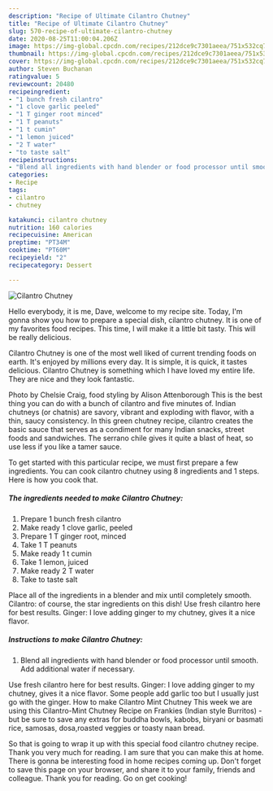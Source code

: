 ```yaml
---
description: "Recipe of Ultimate Cilantro Chutney"
title: "Recipe of Ultimate Cilantro Chutney"
slug: 570-recipe-of-ultimate-cilantro-chutney
date: 2020-08-25T11:00:04.206Z
image: https://img-global.cpcdn.com/recipes/212dce9c7301aeea/751x532cq70/cilantro-chutney-recipe-main-photo.jpg
thumbnail: https://img-global.cpcdn.com/recipes/212dce9c7301aeea/751x532cq70/cilantro-chutney-recipe-main-photo.jpg
cover: https://img-global.cpcdn.com/recipes/212dce9c7301aeea/751x532cq70/cilantro-chutney-recipe-main-photo.jpg
author: Steven Buchanan
ratingvalue: 5
reviewcount: 20480
recipeingredient:
- "1 bunch fresh cilantro"
- "1 clove garlic peeled"
- "1 T ginger root minced"
- "1 T peanuts"
- "1 t cumin"
- "1 lemon juiced"
- "2 T water"
- "to taste salt"
recipeinstructions:
- "Blend all ingredients with hand blender or food processor until smooth. Add additional water if necessary."
categories:
- Recipe
tags:
- cilantro
- chutney

katakunci: cilantro chutney 
nutrition: 160 calories
recipecuisine: American
preptime: "PT34M"
cooktime: "PT60M"
recipeyield: "2"
recipecategory: Dessert

---
```



![Cilantro Chutney](https://img-global.cpcdn.com/recipes/212dce9c7301aeea/751x532cq70/cilantro-chutney-recipe-main-photo.jpg)

Hello everybody, it is me, Dave, welcome to my recipe site. Today, I'm gonna show you how to prepare a special dish, cilantro chutney. It is one of my favorites food recipes. This time, I will make it a little bit tasty. This will be really delicious.

Cilantro Chutney is one of the most well liked of current trending foods on earth. It's enjoyed by millions every day. It is simple, it is quick, it tastes delicious. Cilantro Chutney is something which I have loved my entire life. They are nice and they look fantastic.

Photo by Chelsie Craig, food styling by Alison Attenborough This is the best thing you can do with a bunch of cilantro and five minutes of. Indian chutneys (or chatnis) are savory, vibrant and exploding with flavor, with a thin, saucy consistency. In this green chutney recipe, cilantro creates the basic sauce that serves as a condiment for many Indian snacks, street foods and sandwiches. The serrano chile gives it quite a blast of heat, so use less if you like a tamer sauce.


To get started with this particular recipe, we must first prepare a few ingredients. You can cook cilantro chutney using 8 ingredients and 1 steps. Here is how you cook that.

<!--inarticleads1-->

##### The ingredients needed to make Cilantro Chutney:

1. Prepare 1 bunch fresh cilantro
1. Make ready 1 clove garlic, peeled
1. Prepare 1 T ginger root, minced
1. Take 1 T peanuts
1. Make ready 1 t cumin
1. Take 1 lemon, juiced
1. Make ready 2 T water
1. Take to taste salt


Place all of the ingredients in a blender and mix until completely smooth. Cilantro: of course, the star ingredients on this dish! Use fresh cilantro here for best results. Ginger: I love adding ginger to my chutney, gives it a nice flavor. 

<!--inarticleads2-->

##### Instructions to make Cilantro Chutney:

1. Blend all ingredients with hand blender or food processor until smooth. Add additional water if necessary.


Use fresh cilantro here for best results. Ginger: I love adding ginger to my chutney, gives it a nice flavor. Some people add garlic too but I usually just go with the ginger. How to make Cilantro Mint Chutney This week we are using this Cilantro-Mint Chutney Recipe on Frankies (Indian style Burritos) - but be sure to save any extras for buddha bowls, kabobs, biryani or basmati rice, samosas, dosa,roasted veggies or toasty naan bread. 

So that is going to wrap it up with this special food cilantro chutney recipe. Thank you very much for reading. I am sure that you can make this at home. There is gonna be interesting food in home recipes coming up. Don't forget to save this page on your browser, and share it to your family, friends and colleague. Thank you for reading. Go on get cooking!

